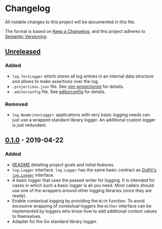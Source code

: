 # Changelog

All notable changes to this project will be documented in this file.

The format is based on [Keep
a Changelog](https://keepachangelog.com/en/1.0.0/), and this project
adheres to [Semantic Versioning](https://semver.org/spec/v2.0.0.html).

## [Unreleased]

### Added

* `log.TestLogger` which stores all log entries in an internal data structure
  and allows to make assertions over the log.
* `.projections.json` file. See
  [vim-projectionist](https://github.com/tpope/vim-projectionist) for
  details.
* `.editorconfig` file. See [editorconfig](https://editorconfig.org/)
  for details.

### Removed

* `log.NewWriterLogger`: applications with very basic logging needs can
  just use a wrapped standard library logger. An additional custom
  logger is just redundant.

## [0.1.0] - 2019-04-22

### Added

* [README](README.md) detailing project goals and initial features.
* `log.Logger` interface. `log.Logger` has the same basic contract as
  [GoKit's `log.Logger`](https://godoc.org/github.com/go-kit/kit/log#Logger)
  interface.
* A basic logger that uses the passed writer for logging. It is intended
  for cases in which such a basic logger is all you need. Most callers
  should use one of the wrappers around other logging libraries (once
  they are ready).
* Enable contextual logging by providing the `With` function. To avoid
  excessive wrapping of contextual loggers the `Wither` interface can be
  implemented by loggers who know how to add additional context values
  to themselves.
* Adapter for the Go standard library logger.

[Unreleased]: https://github.com/fhofherr/golf/compare/v0.1.0...HEAD
[0.1.0]: https://github.com/fhofherr/golf/releases/tag/v0.1.0
